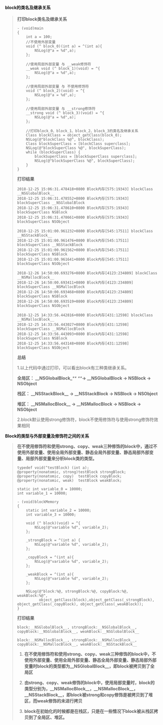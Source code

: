 #### block的类名及继承关系

> **打印block类名及继承关系**
>
> ```
> - (void)main 
> {
>     int a = 100;
>     //不使用外部变量
>     void (^ block_0)(int a) = ^(int a){
>         NSLog(@"a = %d",a);
>     };
>
>     //使用局部外部变量 与 __weak修饰符
>     __weak void (^ block_1)(void) = ^{
>         NSLog(@"a = %d",a);
>     };
>     
>     //使用局部外部变量 与 不使用修饰符
>     void (^ block_2)(void) = ^{
>         NSLog(@"a = %d",a);
>     };
>     
>     //使用局部外部变量 与 __strong修饰符
>     __strong void (^ block_3)(void) = ^{
>         NSLog(@"a = %d",a);
>     };
>     
>     //打印block_0、block_1、block_2、block_3的类名及继承关系
>     Class blockClass = object_getClass(block_0);
>     NSLog(@"blockClass %@", blockClass);
>     Class blockSuperClass = [blockClass superclass];
>     NSLog(@"blockSuperClass %@", blockSuperClass);
>     while (blockSuperClass) {
>         blockSuperClass = [blockSuperClass superclass];
>         NSLog(@"blockSuperClass %@", blockSuperClass); 
>     }
> }
> ```
>
> **打印结果**
>
> ```
> 2018-12-25 15:06:31.478418+0800 Block内存[575:19343] blockClass __NSGlobalBlock__
> 2018-12-25 15:06:31.478552+0800 Block内存[575:19343] blockSuperClass __NSGlobalBlock
> 2018-12-25 15:06:31.478610+0800 Block内存[575:19343] blockSuperClass NSBlock
> 2018-12-25 15:06:31.478661+0800 Block内存[575:19343] blockSuperClass NSObject
>
> 2018-12-25 15:01:00.961232+0800 Block内存[545:17511] blockClass __NSStackBlock__
> 2018-12-25 15:01:00.961476+0800 Block内存[545:17511] blockSuperClass __NSStackBlock
> 2018-12-25 15:01:00.961562+0800 Block内存[545:17511] blockSuperClass NSBlock
> 2018-12-25 15:01:00.961641+0800 Block内存[545:17511] blockSuperClass NSObject
>
> 2018-12-26 14:50:00.693276+0800 Block内存[4123:234809] blockClass __NSMallocBlock__
> 2018-12-26 14:50:00.693411+0800 Block内存[4123:234809] blockSuperClass __NSMallocBlock
> 2018-12-26 14:50:00.693468+0800 Block内存[4123:234809] blockSuperClass NSBlock
> 2018-12-26 14:50:00.693519+0800 Block内存[4123:234809] blockSuperClass NSObject
>
> 2018-12-25 14:33:56.442816+0800 Block内存[431:12598] blockClass __NSMallocBlock__
> 2018-12-25 14:33:56.443027+0800 Block内存[431:12598] blockSuperClass __NSMallocBlock
> 2018-12-25 14:33:56.443093+0800 Block内存[431:12598] blockSuperClass NSBlock
> 2018-12-25 14:33:56.443148+0800 Block内存[431:12598] blockSuperClass NSObject
> ```
>
> **总结**
>
> 1.以上代码中通过打印，可以看出block有三种类继承关系。
>
> **全局区： \_\_NSGlobalBlock\_**_**  **_**-&gt;  \_\_NSGlobalBlock  -&gt;  NSBlock  -&gt;  NSObject**
>
> **栈区：    \_\_NSStackBlock\_\_  -&gt; \_\_NSStackBlock  -&gt;  NSBlock  -&gt;  NSObject**
>
> **堆区：    \_\_NSMallocBlock\_\_  -&gt;  \_\_NSMallocBlock  -&gt;  NSBlock  -&gt;  NSObject**
>
> 2.block默认使用strong修饰符，block不使用修饰符与使用strong修饰符效果相同



**Block的类型与外部变量及修饰符之间的关系**

> **在不使用修饰符和使用strong、copy、weak三种修饰的block中，通过不使用外部变量、使用全局外部变量、静态全局外部变量、静态局部外部变量、局部外部变量来分析block类的类型。**
>
> ```
> typedef void(^testBlock) (int a);
> @property(nonatomic, strong)testBlock strongBlock;
> @property(nonatomic, copy)  testBlock copyBlock;
> @property(nonatomic, weak)  testBlock weakBlock;
>
> static int variable_0 = 10000;
> int variable_1 = 10000;
>
> - (void)blockMemory 
> {
>     static int variable_2 = 10000;
>     int variable_3 = 10000; 
>     
>     void (^ block)(void) = ^{
>         NSLog(@"variable %d", variable_2);
>     };
>     
>     _strongBlock = ^(int a) {
>         NSLog(@"variable %d", variable_2);
>     };
>     
>     _copyBlock = ^(int a){
>         NSLog(@"variable %d", variable_2);
>     };
>     
>     _weakBlock = ^(int a){
>         NSLog(@"variable %d", variable_2);
>     };
>     
>     NSLog(@"block:%@, strongBlock:%@, copyBlock:%@, weakBlock:%@",
>           object_getClass(block),object_getClass(_strongBlock), object_getClass(_copyBlock), object_getClass(_weakBlock));
> }
> ```
>
> **打印结果**
>
> ```
> block:__NSGlobalBlock__, strongBlock:__NSGlobalBlock__, copyBlock:__NSGlobalBlock__, weakBlock:__NSGlobalBlock__
> ```
>
> ```
> block:__NSMallocBlock__, strongBlock:__NSMallocBlock__, copyBlock:__NSMallocBlock__, weakBlock:__NSStackBlock__
> ```
>
> 1. **在不使用修饰符和使用strong、copy、weak三种修饰的block中，不使用外部变量、使用全局外部变量、静态全局外部变量、静态局部外部变量时block的类型都为\_\_NSGlobalBlock\_\_，即block被拷贝到了全局区**
>
> 2. **由strong、copy、weak修饰的block中，使用局部变量时，block的类型分别为，\_\_NSMallocBlock\_\_，\_\_NSMallocBlock\_\_，\_\_NSStackBlock\_\_，即block被strong和copy修饰是被拷贝到了堆区，而weak修饰的未进行拷贝**
>
> 3. **block在初始化的时候都是在栈区，只是在一些情况下block被从栈区拷贝到了全局区、堆区。**



